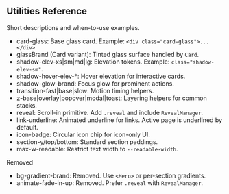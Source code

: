 ## Utilities Reference

Short descriptions and when-to-use examples.

- card-glass: Base glass card. Example: `<div class="card-glass">...</div>`
- glassBrand (Card variant): Tinted glass surface handled by `Card`.
- shadow-elev-xs|sm|md|lg: Elevation tokens. Example: `class="shadow-elev-sm"`.
- shadow-hover-elev-*: Hover elevation for interactive cards.
- shadow-glow-brand: Focus glow for prominent actions.
- transition-fast|base|slow: Motion timing helpers.
- z-base|overlay|popover|modal|toast: Layering helpers for common stacks.
- reveal: Scroll-in primitive. Add `.reveal` and include `RevealManager`.
- link-underline: Animated underline for links. Active page is underlined by default.
- icon-badge: Circular icon chip for icon-only UI.
- section-y/top/bottom: Standard section paddings.
- max-w-readable: Restrict text width to `--readable-width`.

Removed
- bg-gradient-brand: Removed. Use `<Hero>` or per-section gradients.
- animate-fade-in-up: Removed. Prefer `.reveal` with `RevealManager`.


